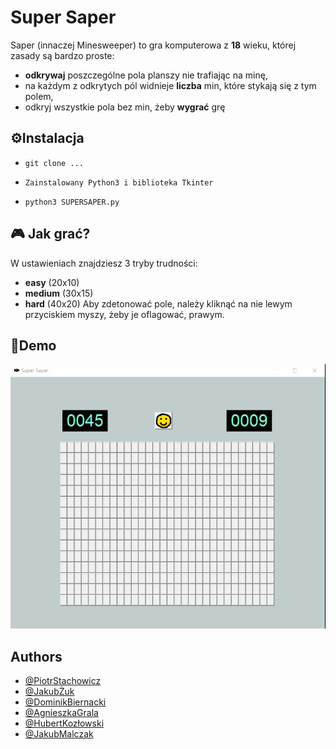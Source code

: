 # Super Saper
Saper (innaczej Minesweeper) to gra komputerowa z **18** wieku, której zasady są bardzo proste:
- **odkrywaj** poszczególne pola planszy nie trafiając na minę,
- na każdym z odkrytych pól widnieje **liczba** min, które stykają się z tym polem,
- odkryj wszystkie pola bez min, żeby **wygrać** grę
## ⚙️Instalacja
- `git clone ...`

- `Zainstalowany Python3 i biblioteka Tkinter`

- `python3 SUPERSAPER.py`
## 🎮 Jak grać?
W ustawieniach znajdziesz 3 tryby trudności:
- **easy** (20x10)
- **medium** (30x15)
- **hard** (40x20)
Aby zdetonować pole, należy kliknąć na nie lewym przyciskiem myszy,
żeby je oflagować, prawym.
## 👾Demo
![](https://github.com/II-UWr-22/projekt-zespol-16/blob/main/Grafika/GIF.gif)
## Authors
- [@PiotrStachowicz](https://github.com/PiotrStachowicz)
- [@JakubŻuk](https://github.com/jakubzuk)
- [@DominikBiernacki](https://github.com/DominikBiernacki)
- [@AgnieszkaGrala](https://github.com/Swietygraal)
- [@HubertKozłowski](https://github.com/Hkozzz)
- [@JakubMalczak](https://github.com/Punio03)
